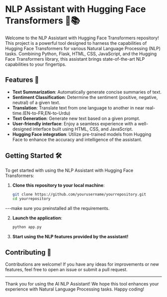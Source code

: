 # NLP Assistant with Hugging Face Transformers  🤖📚

Welcome to the NLP Assistant with Hugging Face Transformers repository! This project is a powerful tool designed to harness the capabilities of Hugging Face Transformers for various Natural Language Processing (NLP) tasks. Combining Python, Flask, HTML, CSS, JavaScript, and the Hugging Face Transformers library, this assistant brings state-of-the-art NLP capabilities to your fingertips.

## Features 🚀

- **Text Summarization**: Automatically generate concise summaries of text.
- **Sentiment Classification**: Determine the sentiment (positive, negative, neutral) of a given text.
- **Translation**: Translate text from one language to another in near real-time.(EN-to-FR,EN-to-Urdu)
- **Text Generation**: Generate new text based on a given prompt.
- **User-friendly interface**: Enjoy a seamless experience with a well-designed interface built using HTML, CSS, and JavaScript.
- **Hugging Face integration**: Utilize pre-trained models from Hugging Face to enhance the accuracy and intelligence of the assistant.

## Getting Started 🛠️

To get started with using the NLP Assistant with Hugging Face Transformers:

1. **Clone this repository to your local machine**:
   ```bash
   git clone https://github.com/yourusername/yourrepository.git
   cd yourrepository
   ```
---make sure you preinstalled all the requirements.                                                                            

2. **Launch the application**:
   ```bash
   python app.py
   ```

3. **Start using the NLP features provided by the assistant!**

## Contributing 🤝

Contributions are welcome! If you have any ideas for improvements or new features, feel free to open an issue or submit a pull request.


---

Thank you for using the AI NLP Assistant! We hope this tool enhances your experience with Natural Language Processing tasks. Happy coding!
